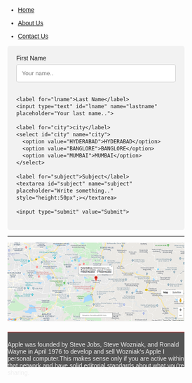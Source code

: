 <!DOCTYPE html>
<html lang="en">
<head>
  <title>CONTACT</title>
  <meta charset="utf-8">
  <meta name="viewport" content="width=device-width, initial-scale=1">
  <link rel="stylesheet" href="https://maxcdn.bootstrapcdn.com/bootstrap/4.0.0/css/bootstrap.min.css" integrity="sha384-Gn5384xqQ1aoWXA+058RXPxPg6fy4IWvTNh0E263XmFcJlSAwiGgFAW/dAiS6JXm" crossorigin="anonymous">
</head>
  
  
  <style>
    /* Remove the navbar's default margin-bottom and rounded borders */ 
    .navbar {
      margin-bottom: 0;
      border-radius: 0;
    }
    
    /* Set height of the grid so .sidenav can be 100% (adjust as needed) */
    .row.content {height: 450px}
    
    /* Set gray background color and 100% height */
    .sidenav {
      padding-top: 20px;
      background-color: #f1f1f1;
      height: 100%;
    }
    
    /* Set black background color, white text and some padding */
    footer {
      background-color: #555;
      color: white;
      padding: auto;
      text-align: auto;
    color: #eeeeee;
    border-top: 1px solid red;
    height: 80px;  /* footer height */
    padding-top: 20px;
    display: block;
    margin-top: 20px; /* space between content and footer */
    box-sizing: border-box;
    position: relative;
    width: 100%;
    }
   
    
    /* On small screens, set height to 'auto' for sidenav and grid */
    @media screen and (max-width: 767px) {
      .sidenav {
        height: auto;
        padding: 15px;
      }
      .row.content {height:auto;}  
    }
body {font-family: Arial, Helvetica, sans-serif;}
* {box-sizing: border-box;}

input[type=text], select, textarea {
  width: 100%;
  padding: 12px;
  border: 1px solid #ccc;
  border-radius: 4px;
  box-sizing: border-box;
  margin-top: 6px;
  margin-bottom: 16px;
  resize: vertical;
}

input[type=submit] {
  background-color: #4CAF50;
  color: white;
  padding: 12px 20px;
  border: none;
  border-radius: 4px;
  cursor: pointer;
}

input[type=submit]:hover {
  background-color: #45a049;
}

.container {
  border-radius: 5px;
  background-color: #f2f2f2;
  padding: 20px;
}
  </style>
</head>
<body>

  <nav class="navbar navbar-expand-lg navbar-light bg-dark">
    <ul class=navbar-nav>
        <li class="nav-item active">
            <p><a href="awesome.html" class=" nav-link text-white bg-dark">Home</a></p>
        </li>
        <li class="nav-item active">
            <p><a href="about.html" class=" nav-link text-white bg-dark">About Us</a></p>
        </li>
        <li class="nav-item active">
            <p><a href="contact.html" class=" nav-link text-white bg-dark">Contact Us</a></p>
        </li>
    </ul>
</nav>
  
<div class="container-fluid text-center">    
  <div class="row content">


<div class="container">
  <form action="/action_page.php">
    <label for="fname">First Name</label>
    <input type="text" id="fname" name="firstname" placeholder="Your name..">

    <label for="lname">Last Name</label>
    <input type="text" id="lname" name="lastname" placeholder="Your last name..">

    <label for="city">city</label>
    <select id="city" name="city">
      <option value="HYDERABAD">HYDERABAD</option>
      <option value="BANGLORE">BANGLORE</option>
      <option value="MUMBAI">MUMBAI</option>
    </select>

    <label for="subject">Subject</label>
    <textarea id="subject" name="subject" placeholder="Write something.." style="height:50px";></textarea>

    <input type="submit" value="Submit">
  </form>
</div>
</hr>
<hr>
<div class="col">
  <img src="map.png" alt="user ceo image" class="border-radius:10px float-center"/>                            
</div>
</hr>
<div>
<footer class="container-fluid text-auto">
  Apple was founded by Steve Jobs, Steve Wozniak, and Ronald Wayne in April 1976 to develop and sell Wozniak's Apple I personal computer.This makes sense only if you are active within that network and have solid editorial standards about what you’re sharing.
    
</footer></div>
<script src="https://code.jquery.com/jquery-3.2.1.slim.min.js" integrity="sha384-KJ3o2DKtIkvYIK3UENzmM7KCkRr/rE9/Qpg6aAZGJwFDMVNA/GpGFF93hXpG5KkN" crossorigin="anonymous"></script>
        <script src="https://cdnjs.cloudflare.com/ajax/libs/popper.js/1.12.9/umd/popper.min.js" integrity="sha384-ApNbgh9B+Y1QKtv3Rn7W3mgPxhU9K/ScQsAP7hUibX39j7fakFPskvXusvfa0b4Q" crossorigin="anonymous"></script>
        <script src="https://maxcdn.bootstrapcdn.com/bootstrap/4.0.0/js/bootstrap.min.js" integrity="sha384-JZR6Spejh4U02d8jOt6vLEHfe/JQGiRRSQQxSfFWpi1MquVdAyjUar5+76PVCmYl" crossorigin="anonymous"></script>
</body>
</html>
